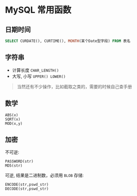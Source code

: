 # MySQL 常用函数

## 日期时间

```sql
SELECT CURDATE(), CURTIME(), MONTH(某个Date型字段) FROM 表名
```

## 字符串

- 计算长度 `CHAR_LENGTH()`
- 大写, 小写 `UPPER() LOWER()`

> 当然还有不少操作，比如截取之类的，需要的时候自己查手册

## 数学

```
ABS(x)
SQRT(x)
MOD(x,y)
```

## 加密

不可逆:
```
PASSWORD(str)
MD5(str)
```
可逆, 结果是二进制数，必须用 `BLOB` 存储:
```
ENCODE(str,pswd_str)
DECODE(str,pswd_str)
```